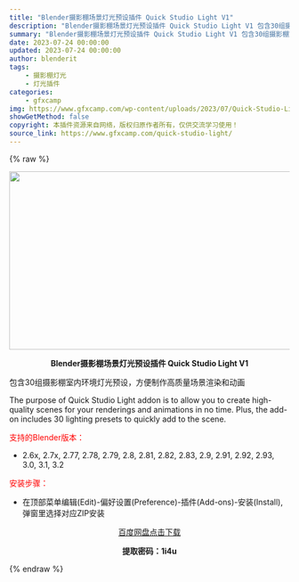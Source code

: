 ```yaml
---
title: "Blender摄影棚场景灯光预设插件 Quick Studio Light V1"
description: "Blender摄影棚场景灯光预设插件 Quick Studio Light V1 包含30组摄影棚室内环境灯光预设，方便制作高质量场景渲染和动画 The purpose of Quick Studio..."
summary: "Blender摄影棚场景灯光预设插件 Quick Studio Light V1 包含30组摄影棚室内环境灯光预设，方便制作高质量场景渲染和动画 The purpose of Quick Studio..."
date: 2023-07-24 00:00:00
updated: 2023-07-24 00:00:00
author: blenderit
tags: 
    - 摄影棚灯光
    - 灯光插件
categories:
    - gfxcamp
img: https://www.gfxcamp.com/wp-content/uploads/2023/07/Quick-Studio-Light.jpg
showGetMethod: false
copyright: 本插件资源来自网络，版权归原作者所有，仅供交流学习使用！
source_link: https://www.gfxcamp.com/quick-studio-light/
---
```


{% raw %}
<div><p><img decoding="async" class="aligncenter size-full wp-image-113896" src="https://www.gfxcamp.com/wp-content/uploads/2023/07/Quick-Studio-Light.jpg" data-src="https://www.gfxcamp.com/wp-content/uploads/2023/07/Quick-Studio-Light.jpg" alt="" width="640" height="320" data-srcset="https://www.gfxcamp.com/wp-content/uploads/2023/07/Quick-Studio-Light.jpg 640w, https://www.gfxcamp.com/wp-content/uploads/2023/07/Quick-Studio-Light-150x75.jpg 150w" data-sizes="(max-width: 640px) 100vw, 640px"></p><p style="text-align: center;"><strong>Blender摄影棚场景灯光预设插件 Quick Studio Light V1</strong></p><p>包含30组摄影棚室内环境灯光预设，方便制作高质量场景渲染和动画</p><p>The purpose of Quick Studio Light addon is to allow you to create high-quality scenes for your renderings and animations in no time. Plus, the add-on includes 30 lighting presets to quickly add to the scene.</p><p style="text-align: left;"><span style="color: #ff0000;">支持的Blender版本：</span></p><ul>
<li style="text-align: left;">2.6x, 2.7x, 2.77, 2.78, 2.79, 2.8, 2.81, 2.82, 2.83, 2.9, 2.91, 2.92, 2.93, 3.0, 3.1, 3.2</li>
</ul><p style="text-align: left;"><span style="color: #ff0000;">安装步骤：</span></p><ul>
<li>在顶部菜单编辑(Edit)-偏好设置(Preference)-插件(Add-ons)-安装(Install),弹窗里选择对应ZIP安装</li>
</ul><p style="text-align: center;"><a class="maxbutton-3 maxbutton maxbutton-baidu" target="_blank" rel="noopener" href="https://pan.baidu.com/s/1PcTMtwSrS-MlFgEVNJYDzg?pwd=1i4u"><span class="mb-text">百度网盘点击下载</span></a></p><p style="text-align: center;"><strong>提取密码：1i4u</strong></p></div>
<div style="display: none">gfxcamp</div>
{% endraw %}